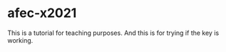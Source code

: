 # afec-x2021
This is a tutorial for teaching purposes.
And this is for trying if the key is working.
